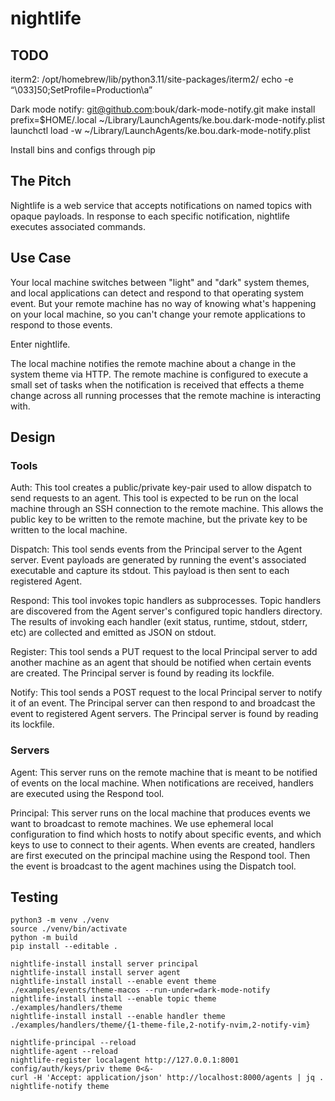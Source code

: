 # nightlife

## TODO

iterm2:
/opt/homebrew/lib/python3.11/site-packages/iterm2/
echo -e “\033]50;SetProfile=Production\a”

Dark mode notify:
git@github.com:bouk/dark-mode-notify.git
make install prefix=$HOME/.local
~/Library/LaunchAgents/ke.bou.dark-mode-notify.plist
launchctl load -w ~/Library/LaunchAgents/ke.bou.dark-mode-notify.plist

Install bins and configs through pip

## The Pitch

Nightlife is a web service that accepts notifications on named topics with
opaque payloads. In response to each specific notification, nightlife executes
associated commands.

## Use Case

Your local machine switches between "light" and "dark" system themes, and local
applications can detect and respond to that operating system event. But your
remote machine has no way of knowing what's happening on your local machine, so
you can't change your remote applications to respond to those events.

Enter nightlife.

The local machine notifies the remote machine about a change in the system theme
via HTTP. The remote machine is configured to execute a small set of tasks when
the notification is received that effects a theme change across all running
processes that the remote machine is interacting with.

## Design

### Tools

Auth: This tool creates a public/private key-pair used to allow dispatch to send
requests to an agent. This tool is expected to be run on the local machine
through an SSH connection to the remote machine. This allows the public key to
be written to the remote machine, but the private key to be written to the local
machine.

Dispatch: This tool sends events from the Principal server to the Agent server.
Event payloads are generated by running the event's associated executable and
capture its stdout. This payload is then sent to each registered Agent.

Respond: This tool invokes topic handlers as subprocesses. Topic handlers are
discovered from the Agent server's configured topic handlers directory. The
results of invoking each handler (exit status, runtime, stdout, stderr, etc) are
collected and emitted as JSON on stdout.

Register: This tool sends a PUT request to the local Principal server to add
another machine as an agent that should be notified when certain events are
created. The Principal server is found by reading its lockfile.

Notify: This tool sends a POST request to the local Principal server to notify
it of an event. The Principal server can then respond to and broadcast the event
to registered Agent servers. The Principal server is found by reading its
lockfile.

### Servers

Agent: This server runs on the remote machine that is meant to be notified of
events on the local machine. When notifications are received, handlers are
executed using the Respond tool.

Principal: This server runs on the local machine that produces events we want to
broadcast to remote machines. We use ephemeral local configuration to find which
hosts to notify about specific events, and which keys to use to connect to their
agents. When events are created, handlers are first executed on the principal
machine using the Respond tool. Then the event is broadcast to the agent
machines using the Dispatch tool.

## Testing

```
python3 -m venv ./venv
source ./venv/bin/activate
python -m build
pip install --editable .
```

```
nightlife-install install server principal
nightlife-install install server agent
nightlife-install install --enable event theme ./examples/events/theme-macos --run-under=dark-mode-notify
nightlife-install install --enable topic theme ./examples/handlers/theme
nightlife-install install --enable handler theme ./examples/handlers/theme/{1-theme-file,2-notify-nvim,2-notify-vim}
```

```
nightlife-principal --reload
nightlife-agent --reload
nightlife-register localagent http://127.0.0.1:8001 config/auth/keys/priv theme 0<&-
curl -H 'Accept: application/json' http://localhost:8000/agents | jq .
nightlife-notify theme
```
